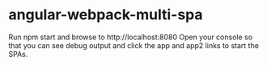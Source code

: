 # angular-webpack-multi-spa

Run npm start and browse to http://localhost:8080
Open your console so that you can see debug output and click the app and app2 links to start the SPAs.
